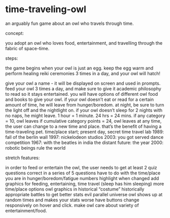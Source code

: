 # time-traveling-owl
an arguably fun game about an owl who travels through time.

concept: 

you adopt an owl who loves food, entertainment, and travelling through the fabric of space-time. 

steps:

the game begins when your owl is just an egg. keep the egg warm and perform healing reiki ceremonies 3 times in a day, and your owl will hatch!

give your owl a name - it will be displayed on screen and used in prompts.
feed your owl 3 times a day, and make sure to give it academic philosophy to read so it stays entertained. you will have options of different owl food and books to give your owl. if your owl doesn’t eat or read for a certain amount of time, he will leave from hunger/boredom. 
at night, be sure to turn the light off and the nightlight on. if your owl doesn’t sleep for 2 nights with no naps, he might leave.
1 hour = 1 minute. 24 hrs = 24 mins.
if any category = 10, owl leaves
if cumulative category points = 24, owl leaves
at any time, the user can change to a new time and place. that’s the benefit of having a time-traveling pet.
time/place 
start; present day, secret time travel lab
1989: fall of the berlin wall
1997: nickelodeon studios
2003: you got served dance competition
1967: with the beatles in india
the distant future: the year 2000: robotic beings rule the world


stretch features:

in order to feed or entertain the owl, the user needs to get at least 2 quiz questions correct in a series of 5 questions have to do with the time/place you are in
hunger/boredom/fatigue numbers highlight when changed
add graphics for feeding, entertaining, time travel (sleep has him sleeping)
more time/place options
owl graphics in historical “costume”
historically appropriate battles to get better stats
evil parallel universe owl shows up at random times and makes your stats worse
have buttons change responsively on hover and click.
make owl care about variety of entertainment/food.
